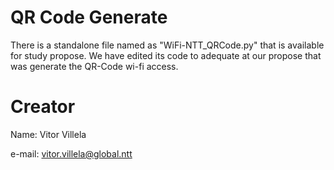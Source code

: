 # QR Code Generate

There is a standalone file named as "WiFi-NTT_QRCode.py" that is available for study propose. We have edited its code to adequate at our propose that was generate the QR-Code wi-fi access.

# Creator

Name: Vitor Villela

e-mail: vitor.villela@global.ntt
